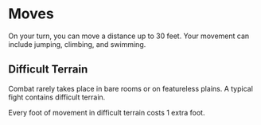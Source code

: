 # Moves

On your turn, you can move a distance up to 30 feet. Your movement can include jumping, climbing, and swimming.

## Difficult Terrain

Combat rarely takes place in bare rooms or on featureless plains. A typical fight contains difficult terrain.

Every foot of movement in difficult terrain costs 1 extra foot.
